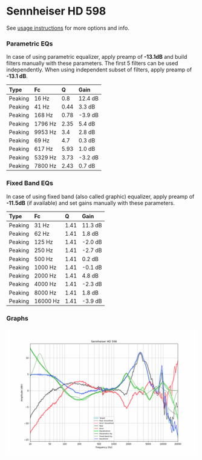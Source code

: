 # Sennheiser HD 598
See [usage instructions](https://github.com/jaakkopasanen/AutoEq#usage) for more options and info.

### Parametric EQs
In case of using parametric equalizer, apply preamp of **-13.1dB** and build filters manually
with these parameters. The first 5 filters can be used independently.
When using independent subset of filters, apply preamp of **-13.1 dB**.

| Type    | Fc      |    Q | Gain    |
|:--------|:--------|:-----|:--------|
| Peaking | 16 Hz   | 0.8  | 12.4 dB |
| Peaking | 41 Hz   | 0.44 | 3.3 dB  |
| Peaking | 168 Hz  | 0.78 | -3.9 dB |
| Peaking | 1796 Hz | 2.35 | 5.4 dB  |
| Peaking | 9953 Hz | 3.4  | 2.8 dB  |
| Peaking | 69 Hz   | 4.7  | 0.3 dB  |
| Peaking | 617 Hz  | 5.93 | 1.0 dB  |
| Peaking | 5329 Hz | 3.73 | -3.2 dB |
| Peaking | 7800 Hz | 2.43 | 0.7 dB  |

### Fixed Band EQs
In case of using fixed band (also called graphic) equalizer, apply preamp of **-11.5dB**
(if available) and set gains manually with these parameters.

| Type    | Fc       |    Q | Gain    |
|:--------|:---------|:-----|:--------|
| Peaking | 31 Hz    | 1.41 | 11.3 dB |
| Peaking | 62 Hz    | 1.41 | 1.8 dB  |
| Peaking | 125 Hz   | 1.41 | -2.0 dB |
| Peaking | 250 Hz   | 1.41 | -2.7 dB |
| Peaking | 500 Hz   | 1.41 | 0.2 dB  |
| Peaking | 1000 Hz  | 1.41 | -0.1 dB |
| Peaking | 2000 Hz  | 1.41 | 4.8 dB  |
| Peaking | 4000 Hz  | 1.41 | -2.3 dB |
| Peaking | 8000 Hz  | 1.41 | 1.8 dB  |
| Peaking | 16000 Hz | 1.41 | -3.9 dB |

### Graphs
![](./Sennheiser%20HD%20598.png)